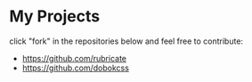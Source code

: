 # My Projects

click "fork" in the repositories below and feel free to contribute:

- https://github.com/rubricate
- https://github.com/dobokcss
